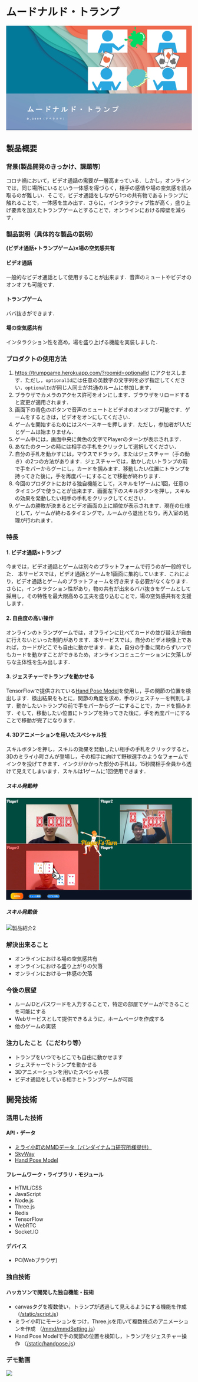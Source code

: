 # ムードナルド・トランプ

[![IMAGE ALT TEXT HERE](./pictures/top.png)](https://youtu.be/cAg8VohBdW8)

## 製品概要
### 背景(製品開発のきっかけ、課題等）
コロナ禍において，ビデオ通話の需要が一層高まっている．しかし，オンラインでは，同じ場所にいるという一体感を得づらく，相手の感情や場の空気感を読み取るのが難しい．そこで，ビデオ通話をしながら1つの共有物であるトランプに触れることで，一体感を生み出す．さらに，インタラクティブ性が高く，盛り上げ要素を加えたトランプゲームとすることで，オンラインにおける障壁を減らす．

### 製品説明（具体的な製品の説明）
**(ビデオ通話+トランプゲーム)×場の空気感共有**
#### ビデオ通話
一般的なビデオ通話として使用することが出来ます．音声のミュートやビデオのオンオフも可能です．

#### トランプゲーム
ババ抜きができます．

#### 場の空気感共有
インタラクション性を高め，場を盛り上げる機能を実装しました．


### プロダクトの使用方法
1. https://trumpgame.herokuapp.com/?roomid=optionalId にアクセスします．ただし，`optionalId`には任意の英数字の文字列を必ず指定してください．`optionalId`が同じ人同士が共通のルームに参加します．
1. ブラウザでカメラのアクセス許可をオンにします．ブラウザをリロードすると変更が適用されます．
1. 画面下の青色のボタンで音声のミュートとビデオのオンオフが可能です．ゲームをするときは，ビデオをオンにしてください．
1. ゲームを開始するためにはスペースキーを押します．ただし，参加者が1人だとゲームは始まりません．
1. ゲーム中には，画面中央に黄色の文字でPlayerのターンが表示されます．
1. あなたのターンの時には相手の手札をクリックして選択してください．
1. 自分の手札を動かすには，マウスでドラック，またはジェスチャー（手の動き）の2つの方法があります．ジェスチャーでは，動かしたいトランプの前で手をパーからグーにし，カードを掴みます．移動したい位置にトランプを持ってきた後に，手を再度パーにすることで移動が終わります．
1. 今回のプロダクトにおける独自機能として，スキルを1ゲームに1回，任意のタイミングで使うことが出来ます．画面左下のスキルボタンを押し，スキルの効果を発動したい相手の手札をクリックしてください．
1. ゲームの勝敗が決まるとビデオ画面の上に順位が表示されます．現在の仕様として，ゲームが終わるタイミングで，ルームから退出となり，再入室の処理が行われます．


### 特長
#### 1. ビデオ通話×トランプ
今までは，ビデオ通話とゲームは別々のプラットフォームで行うのが一般的でした．
本サービスでは，ビデオ通話とゲームを1画面に集約しています．これにより，ビデオ通話とゲームのプラットフォームを行き来する必要がなくなります．さらに，インタラクション性があり，物の共有が出来るババ抜きをゲームとして採用し，その特性を最大限高める工夫を盛り込むことで，場の空気感共有を支援します．

#### 2. 自由度の高い操作
オンラインのトランプゲームでは，オフラインに比べてカードの並び替えが自由に行えないといった制約があります．本サービスでは，自分のビデオ映像上であれば，カードがどこでも自由に動かせます．また，自分の手番に関わらずいつでもカードを動かすことができるため，オンラインコミュニケーションに欠落しがちな主体性を生み出します．

#### 3. ジェスチャーでトランプを動かせる
TensorFlowで提供されている[Hand Pose Model](https://github.com/tensorflow/tfjs-models/tree/master/handpose)を使用し，手の関節の位置を検出します．検出結果をもとに，関節の角度を求め，手のジェスチャーを判別します．動かしたいトランプの前で手をパーからグーにすることで，カードを掴みます．そして，移動したい位置にトランプを持ってきた後に，手を再度パーにすることで移動が完了になります．

#### 4. 3Dアニメーションを用いたスペシャル技
スキルボタンを押し，スキルの効果を発動したい相手の手札をクリックすると，3Dのミライ小町さんが登場し，その相手に向けて野球選手のようなフォームでインクを投げてきます．インクがかかった部分の手札は，15秒間相手全員から透けて見えてしまいます．スキルは1ゲームに1回使用できます．


##### スキル発動時
![製品紹介1](./pictures/effect前.png)
##### スキル発動後
![製品紹介2](./pictures/effect後.png)

### 解決出来ること
* オンラインにおける場の空気感共有
* オンラインにおける盛り上がりの欠落
* オンラインにおける一体感の欠落

### 今後の展望
* ルームIDとパスワードを入力することで，特定の部屋でゲームができることを可能にする
* Webサービスとして提供できるように，ホームページを作成する
* 他のゲームの実装

### 注力したこと（こだわり等）
* トランプをいつでもどこでも自由に動かせます
* ジェスチャーでトランプを動かせる
* 3Dアニメーションを用いたスペシャル技
* ビデオ通話をしている相手とトランプゲームが可能

## 開発技術
### 活用した技術
#### API・データ
* [ミライ小町のMMDデータ（バンダイナムコ研究所様提供）](https://www.miraikomachi.com/download/)
* [SkyWay](https://webrtc.ecl.ntt.com/documents/javascript-sdk.html)
* [Hand Pose Model](https://github.com/tensorflow/tfjs-models/tree/master/handpose)

#### フレームワーク・ライブラリ・モジュール
* HTML/CSS
* JavaScript
* Node.js
* Three.js
* Redis
* TensorFlow
* WebRTC
* Socket.IO

#### デバイス
* PC(Webブラウザ)

### 独自技術
#### ハッカソンで開発した独自機能・技術
* canvasタグを複数使い，トランプが透過して見えるようにする機能を作成 （[/static/script.js](https://github.com/jphacks/D_2009/blob/master/static/script.js)）
* ミライ小町にモーションをつけ，Three.jsを用いて複数視点のアニメーションを作成 （[/mmd/mmdSetting.js](https://github.com/jphacks/D_2009/blob/master/mmd/mmdSetting.js)）
* Hand Pose Modelで手の関節の位置を検知し，トランプをジェスチャー操作 （[/static/handpose.js](https://github.com/jphacks/D_2009/blob/master/static/handpose.js)）

### デモ動画
[![](http://img.youtube.com/vi/4ZSKtNCwXr0/0.jpg)](https://youtu.be/cAg8VohBdW8 "")
